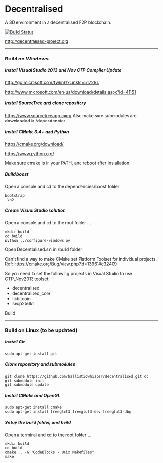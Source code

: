 # Decentralised
A 3D environment in a decentralised P2P blockchain.

[![Build Status](https://travis-ci.org/ballisticwhisper/decentralised.svg)](https://travis-ci.org/ballisticwhisper/decentralised)

http://decentralised-project.org

----

### Build on Windows

##### Install Visual Studio 2013 and Nov CTP Compiler Update

http://go.microsoft.com/fwlink/?LinkId=517284

http://www.microsoft.com/en-us/download/details.aspx?id=41151

##### Install SourceTree and clone repository

https://www.sourcetreeapp.com/
Also make sure submodules are downloaded in /dependencies

##### Install CMake 3.4+ and Python

https://cmake.org/download/

https://www.python.org/

Make sure cmake is in your PATH, and reboot after installation.

##### Build boost

Open a console and cd to the dependencies/boost folder

```
bootstrap
.\b2
```

##### Create Visual Studio solution

Open a console and cd to the root folder ...

```
mkdir build
cd build
python ../configure-windows.py
```

Open Decentralised.sln in /build folder.

Can't find a way to make CMake set Platform Toolset for individual projects.
Ref: https://cmake.org/Bug/view.php?id=13961#c32409

So you need to set the following projects in Visual Studio to use CTP_Nov2013 toolset.

* decentralised
* decentralised_core
* libbitcoin
* secp256k1

Build

----

### Build on Linux (to be updated)

##### Install Git

```
sudo apt-get install git
```

##### Clone repository and submodules

```
git clone https://github.com/ballisticwhisper/decentralised.git dc
git submodule init
git submodule update
```

##### Install CMake and OpenGL

```
sudo apt-get install cmake
sudo apt-get install freeglut3 freeglut3-dev freeglut3-dbg
```

##### Setup the build folder, and build

Open a terminal and cd to the root folder ...

```
mkdir build
cd build
cmake .. -G "CodeBlocks - Unix Makefiles"
make
```
